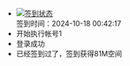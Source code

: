 - [![签到状态](https://github.com/womade/Cloud189-Actions/actions/workflows/main.yml/badge.svg?branch=main)](https://github.com/womade/Cloud189-Actions/actions/workflows/main.yml) <br> 签到时间：2024-10-18 00:42:17
- 开始执行帐号1
- 登录成功
- 已经签到过了，签到获得81M空间
